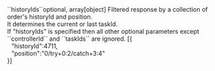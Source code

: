<tr><td>``historyIds``</td><td>optional, array[object]</td>
<td>Filtered response by a collection of order's historyId and position.<br/>
It determines the current or last taskId.<br/>
If "historyIds" is specified then all other optional parameters except ``controllerId`` and ``taskIds`` are ignored.</td>
<td> [{
  <div style="padding-left:10px;">"historyId":4711,</div>
  <div style="padding-left:10px;">"position":"0/try+0:2/catch+3:4"</div>
  }]</td>
<td></td>
</tr>
